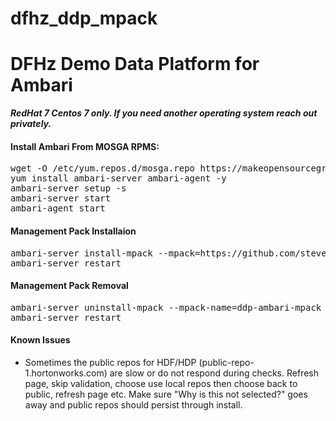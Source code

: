 # dfhz_ddp_mpack
<h1>DFHz Demo Data Platform for Ambari</h1>

<b><i> RedHat 7 Centos 7 only.  If you need another operating system reach out privately.</i></b>

#### Install Ambari From MOSGA RPMS:
<pre>wget -O /etc/yum.repos.d/mosga.repo https://makeopensourcegreatagain.com/rpms/mosga.repo
yum install ambari-server ambari-agent -y
ambari-server setup -s
ambari-server start
ambari-agent start</pre>

#### Management Pack Installaion
<pre>ambari-server install-mpack --mpack=https://github.com/steven-dfheinz/dfhz_ddp_mpack/raw/master/ddp-ambari-mpack-0.0.0.4-1.tar.gz --verbose
ambari-server restart</pre>


#### Management Pack Removal
<pre>ambari-server uninstall-mpack --mpack-name=ddp-ambari-mpack
ambari-server restart</pre>

#### Known Issues
 - Sometimes the public repos for HDF/HDP (public-repo-1.hortonworks.com) are slow or do not respond during checks.  Refresh page, skip validation, choose use local repos then choose back to public, refresh page etc.  Make sure "Why is this not selected?" goes away and public repos should persist through install.
